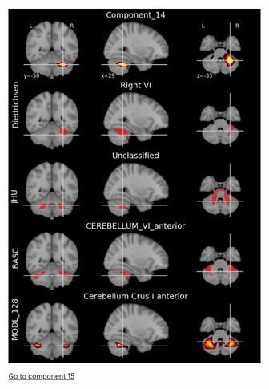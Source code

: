 


![14](preliminary/14.jpg "Component 14")

[Go to component 15](https://parietal-inria.github.io/MODL_atlas/512/15 "Component 15")